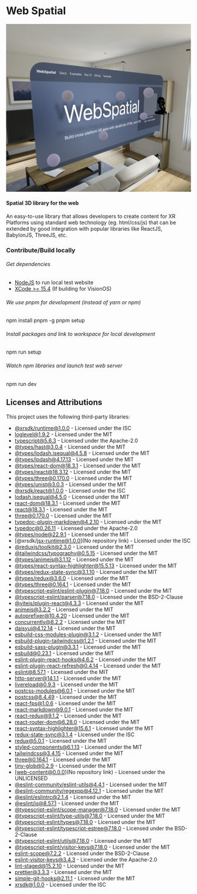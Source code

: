 # Web Spatial

![Screenshot](./testServer/public/exampleImg.png)

#### Spatial 3D library for the web

An easy-to-use library that allows developers to create content for XR Platforms using standard web technology (eg. html/css/js) that can be extended by good integration with popular libraries like ReactJS, BabylonJS, ThreeJS, etc.

### Contribute/Build locally

###### Get dependencies
 - [NodeJS](https://nodejs.org/en/download/package-manager) to run local test website
 - [XCode >= 15.4](https://apps.apple.com/us/app/xcode/id497799835?mt=12) (If building for VisionOS)

###### We use pnpm for development (instead of yarn or npm)
npm install pnpm -g
pnpm setup

###### Install packages and link to workspace for local development
npm run setup

###### Watch npm libraries and launch test web server
npm run dev

## Licenses and Attributions

This project uses the following third-party libraries:

- [@xrsdk/runtime@1.0.0](https://github.com/spatial-web/XRSDK) - Licensed under the ISC
- [loglevel@1.9.2](https://github.com/pimterry/loglevel) - Licensed under the MIT
- [typescript@5.6.3](https://github.com/microsoft/TypeScript) - Licensed under the Apache-2.0
- [@types/hast@3.0.4](https://github.com/DefinitelyTyped/DefinitelyTyped) - Licensed under the MIT
- [@types/lodash.isequal@4.5.8](https://github.com/DefinitelyTyped/DefinitelyTyped) - Licensed under the MIT
- [@types/lodash@4.17.13](https://github.com/DefinitelyTyped/DefinitelyTyped) - Licensed under the MIT
- [@types/react-dom@18.3.1](https://github.com/DefinitelyTyped/DefinitelyTyped) - Licensed under the MIT
- [@types/react@18.3.12](https://github.com/DefinitelyTyped/DefinitelyTyped) - Licensed under the MIT
- [@types/three@0.170.0](https://github.com/DefinitelyTyped/DefinitelyTyped) - Licensed under the MIT
- [@types/unist@3.0.3](https://github.com/DefinitelyTyped/DefinitelyTyped) - Licensed under the MIT
- [@xrsdk/react@1.0.0](https://github.com/spatial-web/XRSDK) - Licensed under the ISC
- [lodash.isequal@4.5.0](https://github.com/lodash/lodash) - Licensed under the MIT
- [react-dom@18.3.1](https://github.com/facebook/react) - Licensed under the MIT
- [react@18.3.1](https://github.com/facebook/react) - Licensed under the MIT
- [three@0.170.0](https://github.com/mrdoob/three.js) - Licensed under the MIT
- [typedoc-plugin-markdown@4.2.10](https://github.com/typedoc2md/typedoc-plugin-markdown) - Licensed under the MIT
- [typedoc@0.26.11](https://github.com/TypeStrong/TypeDoc) - Licensed under the Apache-2.0
- [@types/node@22.9.1](https://github.com/DefinitelyTyped/DefinitelyTyped) - Licensed under the MIT
- [@xrsdk/jsx-runtime@1.0.0](No repository link) - Licensed under the ISC
- [@reduxjs/toolkit@2.3.0](https://github.com/reduxjs/redux-toolkit) - Licensed under the MIT
- [@tailwindcss/typography@0.5.15](https://github.com/tailwindlabs/tailwindcss-typography) - Licensed under the MIT
- [@types/animejs@3.1.12](https://github.com/DefinitelyTyped/DefinitelyTyped) - Licensed under the MIT
- [@types/react-syntax-highlighter@15.5.13](https://github.com/DefinitelyTyped/DefinitelyTyped) - Licensed under the MIT
- [@types/redux-state-sync@3.1.10](https://github.com/DefinitelyTyped/DefinitelyTyped) - Licensed under the MIT
- [@types/redux@3.6.0](https://github.com/reactjs/redux) - Licensed under the MIT
- [@types/three@0.164.1](https://github.com/DefinitelyTyped/DefinitelyTyped) - Licensed under the MIT
- [@typescript-eslint/eslint-plugin@7.18.0](https://github.com/typescript-eslint/typescript-eslint) - Licensed under the MIT
- [@typescript-eslint/parser@7.18.0](https://github.com/typescript-eslint/typescript-eslint) - Licensed under the BSD-2-Clause
- [@vitejs/plugin-react@4.3.3](https://github.com/vitejs/vite-plugin-react) - Licensed under the MIT
- [animejs@3.2.2](https://github.com/juliangarnier/anime) - Licensed under the MIT
- [autoprefixer@10.4.20](https://github.com/postcss/autoprefixer) - Licensed under the MIT
- [concurrently@8.2.2](https://github.com/open-cli-tools/concurrently) - Licensed under the MIT
- [daisyui@4.12.14](https://github.com/saadeghi/daisyui) - Licensed under the MIT
- [esbuild-css-modules-plugin@3.1.2](https://github.com/indooorsman/esbuild-css-modules-plugin) - Licensed under the MIT
- [esbuild-plugin-tailwindcss@1.2.1](https://github.com/ttempaa/esbuild-plugin-tailwindcss) - Licensed under the MIT
- [esbuild-sass-plugin@3.3.1](https://github.com/glromeo/esbuild-sass-plugin) - Licensed under the MIT
- [esbuild@0.23.1](https://github.com/evanw/esbuild) - Licensed under the MIT
- [eslint-plugin-react-hooks@4.6.2](https://github.com/facebook/react) - Licensed under the MIT
- [eslint-plugin-react-refresh@0.4.14](https://github.com/ArnaudBarre/eslint-plugin-react-refresh) - Licensed under the MIT
- [eslint@8.57.1](https://github.com/eslint/eslint) - Licensed under the MIT
- [http-server@14.1.1](https://github.com/http-party/http-server) - Licensed under the MIT
- [livereload@0.9.3](https://github.com/napcs/node-livereload) - Licensed under the MIT
- [postcss-modules@6.0.1](https://github.com/css-modules/postcss-modules) - Licensed under the MIT
- [postcss@8.4.49](https://github.com/postcss/postcss) - Licensed under the MIT
- [react-fps@1.0.6](git+https://JohannesKlauss@github.com/JohannesKlauss/react-fps) - Licensed under the MIT
- [react-markdown@9.0.1](https://github.com/remarkjs/react-markdown) - Licensed under the MIT
- [react-redux@9.1.2](https://github.com/reduxjs/react-redux) - Licensed under the MIT
- [react-router-dom@6.28.0](https://github.com/remix-run/react-router) - Licensed under the MIT
- [react-syntax-highlighter@15.6.1](https://github.com/react-syntax-highlighter/react-syntax-highlighter) - Licensed under the MIT
- [redux-state-sync@3.1.4](https://github.com/AOHUA/redux-state-sync) - Licensed under the ISC
- [redux@5.0.1](https://github.com/reduxjs/redux) - Licensed under the MIT
- [styled-components@6.1.13](https://github.com/styled-components/styled-components) - Licensed under the MIT
- [tailwindcss@3.4.15](https://github.com/tailwindlabs/tailwindcss) - Licensed under the MIT
- [three@0.164.1](https://github.com/mrdoob/three.js) - Licensed under the MIT
- [tiny-glob@0.2.9](https://github.com/terkelg/tiny-glob) - Licensed under the MIT
- [web-content@0.0.0](No repository link) - Licensed under the UNLICENSED
- [@eslint-community/eslint-utils@4.4.1](https://github.com/eslint-community/eslint-utils) - Licensed under the MIT
- [@eslint-community/regexpp@4.12.1](https://github.com/eslint-community/regexpp) - Licensed under the MIT
- [@eslint/eslintrc@2.1.4](https://github.com/eslint/eslintrc) - Licensed under the MIT
- [@eslint/js@8.57.1](https://github.com/eslint/eslint) - Licensed under the MIT
- [@typescript-eslint/scope-manager@7.18.0](https://github.com/typescript-eslint/typescript-eslint) - Licensed under the MIT
- [@typescript-eslint/type-utils@7.18.0](https://github.com/typescript-eslint/typescript-eslint) - Licensed under the MIT
- [@typescript-eslint/types@7.18.0](https://github.com/typescript-eslint/typescript-eslint) - Licensed under the MIT
- [@typescript-eslint/typescript-estree@7.18.0](https://github.com/typescript-eslint/typescript-eslint) - Licensed under the BSD-2-Clause
- [@typescript-eslint/utils@7.18.0](https://github.com/typescript-eslint/typescript-eslint) - Licensed under the MIT
- [@typescript-eslint/visitor-keys@7.18.0](https://github.com/typescript-eslint/typescript-eslint) - Licensed under the MIT
- [eslint-scope@7.2.2](https://github.com/eslint/eslint-scope) - Licensed under the BSD-2-Clause
- [eslint-visitor-keys@3.4.3](https://github.com/eslint/eslint-visitor-keys) - Licensed under the Apache-2.0
- [lint-staged@15.2.10](https://github.com/lint-staged/lint-staged) - Licensed under the MIT
- [prettier@3.3.3](https://github.com/prettier/prettier) - Licensed under the MIT
- [simple-git-hooks@2.11.1](https://github.com/toplenboren/simple-git-hooks) - Licensed under the MIT
- [xrsdk@1.0.0](https://github.com/spatial-web/XRSDK) - Licensed under the ISC
